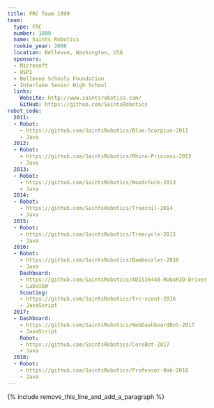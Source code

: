 ```yaml
---
title: FRC Team 1899
team:
  type: FRC
  number: 1899
  name: Saints Robotics
  rookie_year: 2006
  location: Bellevue, Washington, USA
  sponsors:
  - Microsoft
  - OSPI
  - Bellevue Schools Foundation
  - Interlake Senior High School
  links:
    Website: http://www.saintsrobotics.com/
    GitHub: https://github.com/SaintsRobotics
robot_code:
  2011:
  - Robot:
    - https://github.com/SaintsRobotics/Blue-Scorpion-2011
    - Java
  2012:
  - Robot:
    - https://github.com/SaintsRobotics/Rhino-Princess-2012
    - Java
  2013:
  - Robot:
    - https://github.com/SaintsRobotics/Woodchuck-2013
    - Java
  2014:
  - Robot:
    - https://github.com/SaintsRobotics/Treecoil-2014
    - Java
  2015:
  - Robot:
    - https://github.com/SaintsRobotics/Treecycle-2015
    - Java
  2016:
  - Robot:
    - https://github.com/SaintsRobotics/Bamboozler-2016
    - Java
    Dashboard:
    - https://github.com/SaintsRobotics/ADIS16448-RoboRIO-Driver
    - LabVIEW
    Scouting:
    - https://github.com/SaintsRobotics/frc-scout-2016
    - JavaScript
  2017:
  - Dashboard:
    - https://github.com/SaintsRobotics/WebDashboardBot-2017
    - JavaScript
    Robot:
    - https://github.com/SaintsRobotics/CoreBot-2017
    - Java
  2018:
  - Robot:
    - https://github.com/SaintsRobotics/Professor-Oak-2018
    - Java
---
```


{% include remove_this_line_and_add_a_paragraph %}
